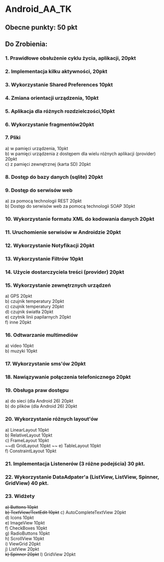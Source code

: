 # Android_AA_TK

## Obecne punkty: 50 pkt

## Do Zrobienia:

### 1. Prawidłowe obsłużenie cyklu życia, aplikacji, 20pkt
### 2. Implementacja kilku aktywności, 20pkt
### 3. Wykorzystanie Shared Preferences 10pkt
### 4. Zmiana orientacji urządzenia, 10pkt
### 5. Aplikacja dla różnych rozdzielczości,10pkt
### 6. Wykorzystanie fragmentów20pkt
### 7. Pliki  
a) w pamięci urządzenia, 10pkt  
b) w pamięci urządzenia z dostępem dla wielu różnych aplikacji (provider) 20pkt  
c) z pamięci zewnętrznej (karta SD) 20pkt  
### 8. Dostęp do bazy danych (sqlite) 20pkt
### 9. Dostęp do serwisów web  
a) za pomocą technologii REST 20pkt  
b) Dostęp do serwisów web za pomocą technologii SOAP 30pkt  
### 10. Wykorzystanie formatu XML do kodowania danych 20pkt
### 11. Uruchomienie serwisów w Androidzie 20pkt
### 12. Wykorzystanie Notyfikacji 20pkt
### 13. Wykorzystanie Filtrów 10pkt
### 14. Użycie dostarczyciela treści (provider) 20pkt
### 15. Wykorzystanie zewnętrznych urządzeń  
a) GPS 20pkt  
b) czujnik temperatury 20pkt  
c) czujnik temperatury 20pkt  
d) czujnik światła 20pkt  
e) czytnik linii papilarnych 20pkt  
f) inne 20pkt  
### 16. Odtwarzanie multimediów  
a) video 10pkt  
b) muzyki 10pkt  
### 17. Wykorzystanie sms'ów 20pkt
### 18. Nawiązywanie połączenia telefonicznego 20pkt
### 19. Obsługa praw dostępu  
a) do sieci (dla Android 26) 20pkt  
b) do plików (dla Android 26) 20pkt  
### 20. Wykorzystanie różnych layout'ów  
a) LinearLayout 10pkt  
b) RelativeLayout 10pkt  
c) FrameLayout 10pkt  
~~d) GridLayout 10pkt  ~~
e) TableLayout 10pkt  
f) ConstraintLayout 10pkt
### 21. Implementacja Listenerów (3 różne podejścia) 30 pkt.
### 22. Wykorzystanie DataAdpater'a (ListView, ListView, Spinner, GridView) 40 pkt.
### 23. Widżety  
~~a) Buttons 10pkt~~  
~~b) TextView/TextEdit 10pkt~~
c) AutoCompleteTextView 20pkt  
d) Icons 10pkt  
e) ImageView 10pkt  
f) CheckBoxes 10pkt  
g) RadioButtons 10pkt  
h) ScrollView 10pkt  
i) ViewGrid 20pkt  
j) ListView 20pkt  
~~k) Spinner 20pkt~~
l) GridView 20pkt  
